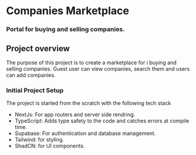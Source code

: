 # Companies Marketplace

### Portal for buying and selling companies.

## Project overview

The purpose of this project is to create a marketplace for i buying and selling companies. Guest user can view companies, search them and users can add companies.

### Initial Project Setup

The project is started from the scratch with the following tech stack

- NextJs: For app routers and server side rendring.
- TypeScript: Adds type safety to the code and catches errors at compile time.
- Supabase: For authentication and database management.
- Tailwind: for styling.
- ShadCN: for UI components.

